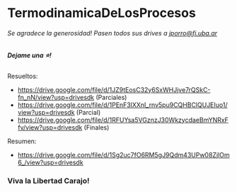 # TermodinamicaDeLosProcesos
###### Se agradece la generosidad! Pasen todos sus drives a jporro@fi.uba.ar
##### Dejame una ⭐! 

Resueltos:
* https://drive.google.com/file/d/1JZ9tEosC32y6SxWHJjve7rQSkC-fn_nN/view?usp=drivesdk (Parciales)
* https://drive.google.com/file/d/1PEnF3lXXnI_rnv5pu9CQHBClQUJEIuo1/view?usp=drivesdk (Parcial)
* https://drive.google.com/file/d/1RFUYsa5VGznzJ30WkzycdaeBmYNRxFfv/view?usp=drivesdk (Finales)

Resumen:
*  https://drive.google.com/file/d/1Sg2uc7fO6RM5gJ9Qdm43UPw08ZjlOm6_/view?usp=drivesdk


### Viva la Libertad Carajo!

